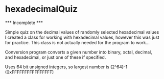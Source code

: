 # hexadecimalQuiz

*** Incomplete ***

Simple quiz on the decimal values of randomly selected hexadecimal values
I created a class for working with hexadecimal values, however this was just for practice. 
This class is not actually needed for the program to work...


Conversion program converts a given number into binary, octal, decimal, and hexadecimal, or just one of these if specified.

Uses 64 bit unsigned integers, so largest number is (2^64)-1 (0xFFFFFFFFFFFFFFFF)
